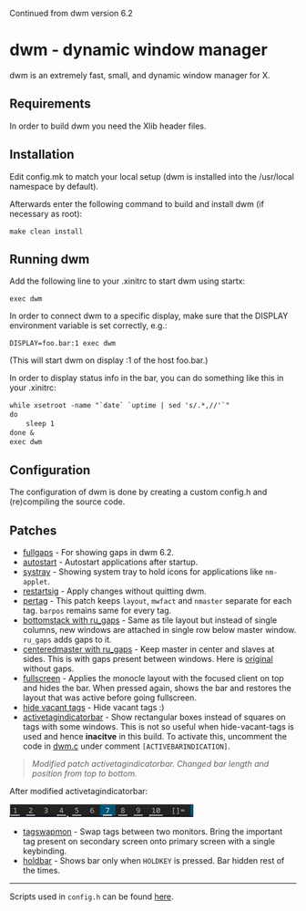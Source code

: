 Continued from dwm version 6.2



dwm - dynamic window manager
============================
dwm is an extremely fast, small, and dynamic window manager for X.


Requirements
------------
In order to build dwm you need the Xlib header files.


Installation
------------
Edit config.mk to match your local setup (dwm is installed into
the /usr/local namespace by default).

Afterwards enter the following command to build and install dwm (if
necessary as root):

    make clean install


Running dwm
-----------
Add the following line to your .xinitrc to start dwm using startx:

    exec dwm

In order to connect dwm to a specific display, make sure that
the DISPLAY environment variable is set correctly, e.g.:

    DISPLAY=foo.bar:1 exec dwm

(This will start dwm on display :1 of the host foo.bar.)

In order to display status info in the bar, you can do something
like this in your .xinitrc:

    while xsetroot -name "`date` `uptime | sed 's/.*,//'`"
    do
    	sleep 1
    done &
    exec dwm


Configuration
-------------
The configuration of dwm is done by creating a custom config.h
and (re)compiling the source code.


Patches
-------

- [fullgaps](https://dwm.suckless.org/patches/fullgaps/) - For showing gaps in dwm 6.2.
- [autostart](https://dwm.suckless.org/patches/autostart/) - Autostart applications after startup.
- [systray](https://dwm.suckless.org/patches/autostart/) - Showing system tray to hold icons for applications like `nm-applet`.
- [restartsig](https://dwm.suckless.org/patches/restartsig/) - Apply changes without quitting dwm.
- [pertag](https://dwm.suckless.org/patches/pertag/) - This patch keeps `layout`, `mwfact` and `nmaster` separate for each tag. `barpos` remains same for every tag.
- [bottomstack with ru_gaps](https://dwm.suckless.org/patches/ru_gaps/) - Same as tile layout but instead of single columns, new windows are attached in single row below master window. `ru_gaps` adds gaps to it.
- [centeredmaster with ru_gaps](https://dwm.suckless.org/patches/ru_gaps/) - Keep master in center and slaves at sides. This is with gaps present between windows. Here is  [original](https://dwm.suckless.org/patches/centeredmaster/) without gaps.
- [fullscreen](https://dwm.suckless.org/patches/fullscreen/) - Applies the monocle layout with the focused client on top and hides the bar. When pressed again, shows the bar and restores the layout that was active before going fullscreen.
- [hide vacant tags](https://dwm.suckless.org/patches/hide_vacant_tags/) - Hide vacant tags :)
- [activetagindicatorbar](https://dwm.suckless.org/patches/activetagindicatorbar/) - Show rectangular boxes instead of squares on tags with some windows. This is not so useful when hide-vacant-tags is used and hence **inacitve** in this build. To activate this, uncomment the code in [dwm.c](./dwm.c) under comment `[ACTIVEBARINDICATION]`.
> _Modified patch activetagindicatorbar. Changed bar length and position from top to bottom._

After modified activetagindicatorbar:

![bar](bar.png)

- [tagswapmon](https://github.com/bakkeby/patches/blob/master/dwm/dwm-tagswapmon-6.2.diff) - Swap tags between two monitors. Bring the important tag present on secondary screen onto primary screen with a single keybinding.
- [holdbar](https://dwm.suckless.org/patches/holdbar/) - Shows bar only when `HOLDKEY` is pressed. Bar hidden rest of the times.
---
Scripts used in `config.h` can be found [here](https://github.com/chinmaychhajed/scripts/).
